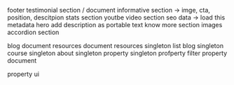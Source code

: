 footer
testimonial section / document
informative section -> imge, cta, position, descitpion
stats section
youtbe video section
seo data -> load this metadata
hero add description as portable text
know more section images
accordion section

blog document
resources document
resources singleton
list blog singleton
course singleton
about singleton
property singleton
profperty filter
property document

property ui
